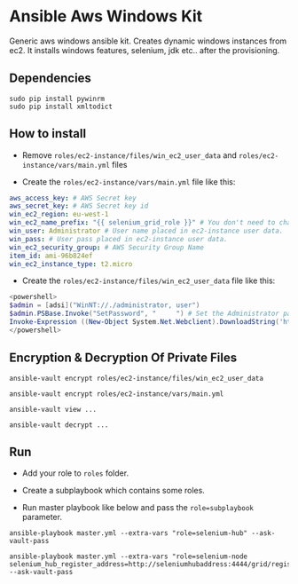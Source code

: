 # Ansible Aws Windows Kit

Generic aws windows ansible kit. Creates dynamic windows instances from ec2. It installs windows features, selenium, jdk etc.. after the provisioning.

## Dependencies

```shell
sudo pip install pywinrm
sudo pip install xmltodict
```

## How to install

* Remove ```roles/ec2-instance/files/win_ec2_user_data``` and ```roles/ec2-instance/vars/main.yml``` files

* Create the ```roles/ec2-instance/vars/main.yml``` file like this:

```yml
aws_access_key: # AWS Secret key
aws_secret_key: # AWS Secret key id
win_ec2_region: eu-west-1
win_ec2_name_prefix: "{{ selenium_grid_role }}" # You don't need to change this line
win_user: Administrator # User name placed in ec2-instance user data.
win_pass: # User pass placed in ec2-instance user data.
win_ec2_security_group: # AWS Security Group Name
item_id: ami-96b824ef
win_ec2_instance_type: t2.micro
```

* Create the ```roles/ec2-instance/files/win_ec2_user_data``` file like this:

```ps1
<powershell>
$admin = [adsi]("WinNT://./administrator, user")
$admin.PSBase.Invoke("SetPassword", "     ") # Set the Administrator password, that you specified before.
Invoke-Expression ((New-Object System.Net.Webclient).DownloadString('https://raw.githubusercontent.com/ansible/ansible/devel/examples/scripts/ConfigureRemotingForAnsible.ps1'))
</powershell>
```

## Encryption & Decryption Of Private Files

```shell
ansible-vault encrypt roles/ec2-instance/files/win_ec2_user_data
```

```shell
ansible-vault encrypt roles/ec2-instance/vars/main.yml
```

```shell
ansible-vault view ...
```

```shell
ansible-vault decrypt ...
```

## Run

* Add your role to ```roles``` folder.

* Create a subplaybook which contains some roles.

* Run master playbook like below and pass the ```role=subplaybook``` parameter.

```shell
ansible-playbook master.yml --extra-vars "role=selenium-hub" --ask-vault-pass
```

```shell
ansible-playbook master.yml --extra-vars "role=selenium-node selenium_hub_register_address=http://seleniumhubaddress:4444/grid/register" --ask-vault-pass
```